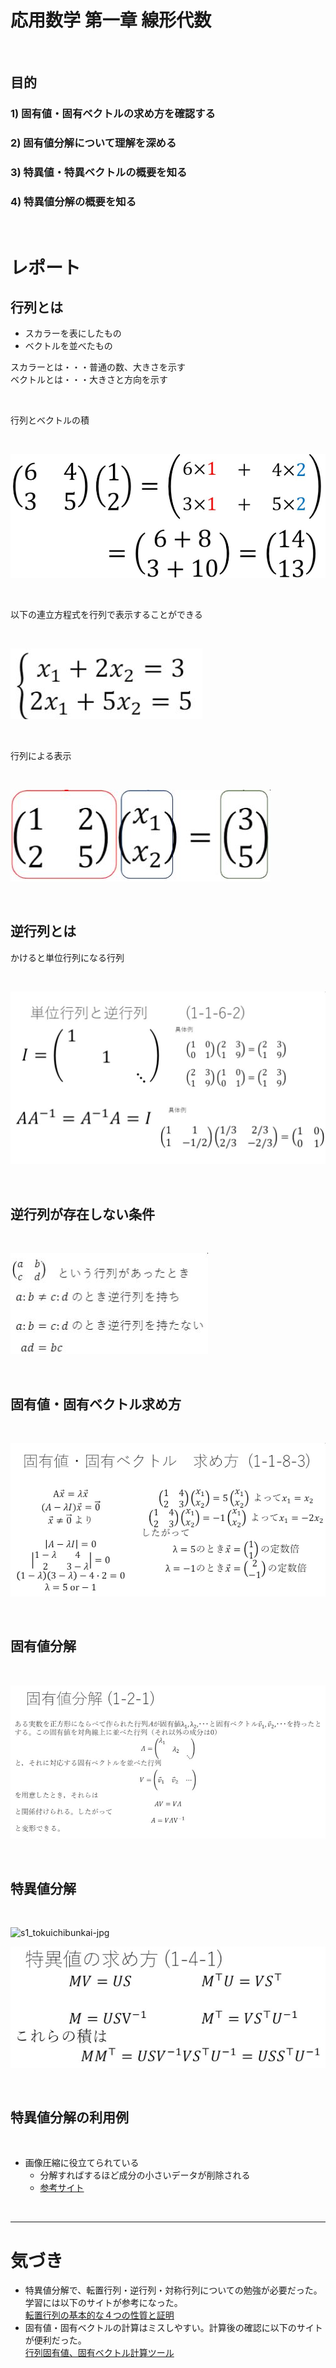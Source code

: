# 応用数学 第一章 線形代数

<br>

## 目的
### 1) 固有値・固有ベクトルの求め方を確認する

### 2) 固有値分解について理解を深める

### 3)  特異値・特異ベクトルの概要を知る

### 4) 特異値分解の概要を知る

<br>

# レポート

## 行列とは
- スカラーを表にしたもの
- ベクトルを並べたもの

スカラーとは・・・普通の数、大きさを示す<br>
ベクトルとは・・・大きさと方向を示す

<br>

行列とベクトルの積

<br>

![s1_seki.jpg](img/s1_seki.jpg)

<br>

以下の連立方程式を行列で表示することができる

<br>

![s1_renritsu.jpg](img/s1_renritsu.jpg)

<br>

行列による表示

<br>

![s1_gyoretsu.jpg](img/s1_gyoretsu.jpg)

<br>

## 逆行列とは
かけると単位行列になる行列

<br>

![s1_gyakugyoretsu.jpg](img/s1_gyakugyoretsu.jpg)

<br>

## 逆行列が存在しない条件

<br>

![s1_nogyoretsu.jpg](img/s1_nogyoretsu.jpg)

<br>

## 固有値・固有ベクトル求め方

<br>

![s1_koyuvector.jpg](img/s1_koyuvector.jpg)

<br>

## 固有値分解

<br>

![s1_koyuchibunkai.jpg](img/s1_koyuchibunkai.jpg)

<br>

## 特異値分解

<br>

![s1_tokuichibunkai-jpg](img/s1_tokuichibunkai-jpg)

![s1_tokuichibunkai2.jpg](img/s1_tokuichibunkai2.jpg)

<br>

## 特異値分解の利用例

<br>

- 画像圧縮に役立てられている
    - 分解すればするほど成分の小さいデータが削除される
    - [参考サイト](https://thinkit.co.jp/article/16884)


<br>

---

# 気づき
- 特異値分解で、転置行列・逆行列・対称行列についての勉強が必要だった。<br>
学習には以下のサイトが参考になった。<br>
[転置行列の基本的な４つの性質と証明](https://manabitimes.jp/math/1046)
- 固有値・固有ベクトルの計算はミスしやすい。計算後の確認に以下のサイトが便利だった。<br>
[行列固有値、固有ベクトル計算ツール](https://cattech-lab.com/science-tools/eigenvalue/)



